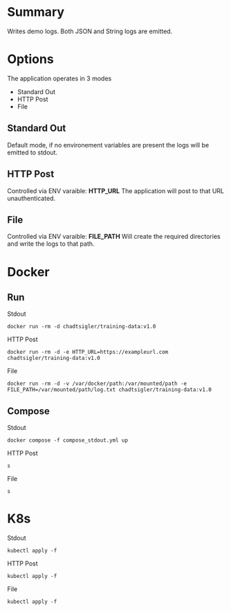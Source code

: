 # Summary
Writes demo logs. Both JSON and String logs are emitted.  

# Options
The application operates in 3 modes
- Standard Out
- HTTP Post
- File

## Standard Out
Default mode, if no environement variables are present the logs will be emitted to stdout.

## HTTP Post
Controlled via ENV varaible: **HTTP_URL**
The application will post to that URL unauthenticated.

## File
Controlled via ENV varaible: **FILE_PATH**
Will create the required directories and write the logs to that path.

# Docker 
## Run
Stdout

```docker run -rm -d chadtsigler/training-data:v1.0```

HTTP Post

```docker run -rm -d -e HTTP_URL=https://exampleurl.com chadtsigler/training-data:v1.0```

File

```docker run -rm -d -v /var/docker/path:/var/mounted/path -e FILE_PATH=/var/mounted/path/log.txt chadtsigler/training-data:v1.0```

## Compose
Stdout

```docker compose -f compose_stdout.yml up```

HTTP Post

```s```

File

```s```

# K8s
Stdout

```kubectl apply -f ```

HTTP Post

```kubectl apply -f ```

File

```kubectl apply -f ```
